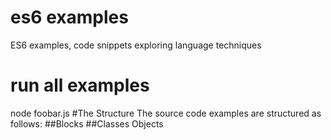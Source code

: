 # es6 examples
ES6 examples, code snippets exploring language techniques
# run all examples
node foobar.js
#The Structure
The source code examples are structured as follows:
##Blocks
##Classes Objects